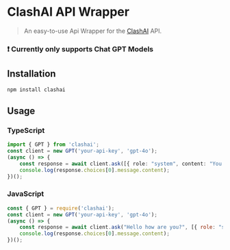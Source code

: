 # ClashAI API Wrapper
> An easy-to-use Api Wrapper for the [ClashAI](https://discord.gg/t72xtYb6aT) API.

### **❗ Currently only supports Chat GPT Models**

## Installation
```bash
npm install clashai
```

## Usage
### TypeScript
```ts
import { GPT } from 'clashai';
const client = new GPT('your-api-key', 'gpt-4o');
(async () => {
    const response = await client.ask([{ role: "system", content: "You are a friendly chatbot developed in typescript. You use emojis in your answers." }, { role: "user", content: "How are you?" }]);
    console.log(response.choices[0].message.content);
})();
```
### JavaScript
```js
const { GPT } = require('clashai');
const client = new GPT('your-api-key', 'gpt-4o');
(async () => {
    const response = await client.ask("Hello how are you?", [{ role: "system", content: "You are a friendly chatbot developed in javascript. You use emojis in your answers." }, { role: "user", content: "How are you?" }]);
    console.log(response.choices[0].message.content);
})();
```